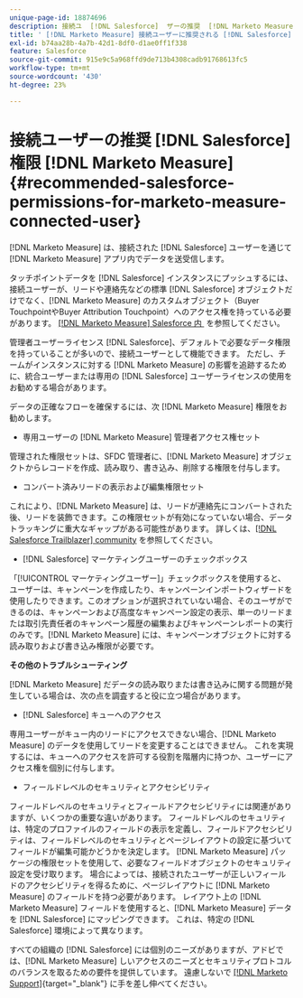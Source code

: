 ```yaml
---
unique-page-id: 18874696
description: 接続ユ  [!DNL Salesforce]  ザーの推奨  [!DNL Marketo Measure]  権限 –  [!DNL Marketo Measure]
title: ' [!DNL Marketo Measure] 接続ユーザーに推奨される [!DNL Salesforce] 権限'
exl-id: b74aa28b-4a7b-42d1-8df0-d1ae0ff1f338
feature: Salesforce
source-git-commit: 915e9c5a968ffd9de713b4308cadb91768613fc5
workflow-type: tm+mt
source-wordcount: '430'
ht-degree: 23%

---
```


# 接続ユーザーの推奨 [!DNL Salesforce] 権限 [!DNL Marketo Measure] {#recommended-salesforce-permissions-for-marketo-measure-connected-user}

[!DNL Marketo Measure] は、接続された [!DNL Salesforce] ユーザーを通じて [!DNL Marketo Measure] アプリ内でデータを送受信します。

タッチポイントデータを [!DNL Salesforce] インスタンスにプッシュするには、接続ユーザーが、リードや連絡先などの標準 [!DNL Salesforce] オブジェクトだけでなく、[!DNL Marketo Measure] のカスタムオブジェクト（Buyer TouchpointやBuyer Attribution Touchpoint）へのアクセス権を持っている必要があります。 [[!DNL Marketo Measure] Salesforce 内 &#x200B;](/help/configuration-and-setup/marketo-measure-and-salesforce/how-marketo-measure-and-salesforce-interact.md) を参照してください。

管理者ユーザーライセンス [!DNL Salesforce]、デフォルトで必要なデータ権限を持っていることが多いので、接続ユーザーとして機能できます。 ただし、チームがインスタンスに対する [!DNL Marketo Measure] の影響を追跡するために、統合ユーザーまたは専用の [!DNL Salesforce] ユーザーライセンスの使用をお勧めする場合があります。

データの正確なフローを確保するには、次 [!DNL Marketo Measure] 権限をお勧めします。

* 専用ユーザーの [!DNL Marketo Measure] 管理者アクセス権セット

管理された権限セットは、SFDC 管理者に、[!DNL Marketo Measure] オブジェクトからレコードを作成、読み取り、書き込み、削除する権限を付与します。

* コンバート済みリードの表示および編集権限セット

これにより、[!DNL Marketo Measure] は、リードが連絡先にコンバートされた後、リードを装飾できます。この権限セットが有効になっていない場合、データトラッキングに重大なギャップがある可能性があります。 詳しくは、[[!DNL Salesforce Trailblazer] community](https://help.salesforce.com/s/articleView?language=en_US&id=leads_view_edit_converted.htm&type=5) を参照してください。

* [!DNL Salesforce] マーケティングユーザーのチェックボックス

「[!UICONTROL マーケティングユーザー]」チェックボックスを使用すると、ユーザーは、キャンペーンを作成したり、キャンペーンインポートウィザードを使用したりできます。このオプションが選択されていない場合、そのユーザができるのは、キャンペーンおよび高度なキャンペーン設定の表示、単一のリードまたは取引先責任者のキャンペーン履歴の編集およびキャンペーンレポートの実行のみです。[!DNL Marketo Measure] には、キャンペーンオブジェクトに対する読み取りおよび書き込み権限が必要です。

**その他のトラブルシューティング**

[!DNL Marketo Measure] だデータの読み取りまたは書き込みに関する問題が発生している場合は、次の点を調査すると役に立つ場合があります。

* [!DNL Salesforce] キューへのアクセス

専用ユーザーがキュー内のリードにアクセスできない場合、[!DNL Marketo Measure] のデータを使用してリードを変更することはできません。 これを実現するには、キューへのアクセスを許可する役割を階層内に持つか、ユーザーにアクセス権を個別に付与します。

* フィールドレベルのセキュリティとアクセシビリティ

フィールドレベルのセキュリティとフィールドアクセシビリティには関連がありますが、いくつかの重要な違いがあります。 フィールドレベルのセキュリティは、特定のプロファイルのフィールドの表示を定義し、フィールドアクセシビリティは、フィールドレベルのセキュリティとページレイアウトの設定に基づいてフィールドが編集可能かどうかを決定します。 [!DNL Marketo Measure] パッケージの権限セットを使用して、必要なフィールドオブジェクトのセキュリティ設定を受け取ります。 場合によっては、接続されたユーザーが正しいフィールドのアクセシビリティを得るために、ページレイアウトに [!DNL Marketo Measure] のフィールドを持つ必要があります。 レイアウト上の [!DNL Marketo Measure] フィールドを使用すると、[!DNL Marketo Measure] データを [!DNL Salesforce] にマッピングできます。 これは、特定の [!DNL Salesforce] 環境によって異なります。

すべての組織の [!DNL Salesforce] には個別のニーズがありますが、アドビでは、[!DNL Marketo Measure] しいアクセスのニーズとセキュリティプロトコルのバランスを取るための要件を提供しています。 遠慮しないで [[!DNL Marketo Support]](https://nation.marketo.com/t5/support/ct-p/Support){target="_blank"} に手を差し伸べてください。
